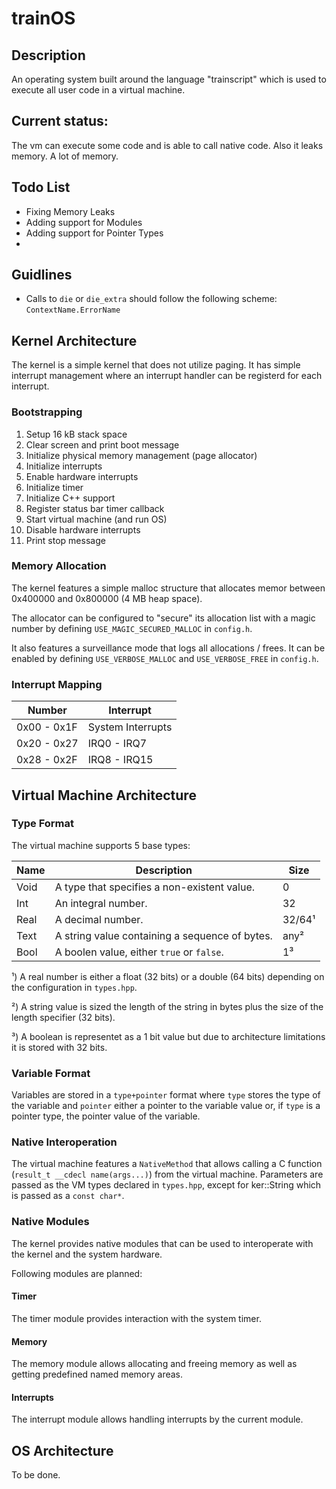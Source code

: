 # trainOS

## Description
An operating system built around the language "trainscript"
which is used to execute all user code in a virtual machine.

## Current status:
The vm can execute some code and is able to call native code.
Also it leaks memory. A lot of memory.

## Todo List
- Fixing Memory Leaks
- Adding support for Modules
- Adding support for Pointer Types
-

## Guidlines
- Calls to `die` or `die_extra` should follow the following scheme: `ContextName.ErrorName`

## Kernel Architecture
The kernel is a simple kernel that does not utilize paging. It has simple interrupt management where an
interrupt handler can be registerd for each interrupt.

### Bootstrapping
1. Setup 16 kB stack space
2. Clear screen and print boot message
3. Initialize physical memory management (page allocator)
4. Initialize interrupts
5. Enable hardware interrupts
6. Initialize timer
7. Initialize C++ support
8. Register status bar timer callback
9. Start virtual machine (and run OS)
10. Disable hardware interrupts
11. Print stop message

### Memory Allocation
The kernel features a simple malloc structure that allocates memor between 0x400000 and 0x800000 (4 MB heap space).

The allocator can be configured to "secure" its allocation list with a magic number by defining `USE_MAGIC_SECURED_MALLOC` in `config.h`.

It also features a surveillance mode that logs all allocations / frees. It can be enabled by defining `USE_VERBOSE_MALLOC` and `USE_VERBOSE_FREE` in `config.h`.

### Interrupt Mapping
|Number     | Interrupt         |
|-----------|-------------------|
|0x00 - 0x1F|System Interrupts  |
|0x20 - 0x27| IRQ0 - IRQ7       |
|0x28 - 0x2F| IRQ8 - IRQ15      |

## Virtual Machine Architecture

### Type Format
The virtual machine supports 5 base types:

| Name    | Description                                    | Size   |
|---------|------------------------------------------------|--------|
| Void    | A type that specifies a non-existent value.    | 0      |
| Int     | An integral number.                            | 32     |
| Real    | A decimal number.                              | 32/64¹ |
| Text    | A string value containing a sequence of bytes. | any²   |
| Bool    | A boolen value, either `true` or `false`.      | 1³     |

¹) A real number is either a float (32 bits) or a double (64 bits) depending on the configuration in `types.hpp`.

²) A string value is sized the length of the string in bytes plus the size of the length specifier (32 bits).

³) A boolean is representet as a 1 bit value but due to architecture limitations it is stored with 32 bits.

### Variable Format
Variables are stored in a `type+pointer` format where `type` stores the type of the variable and `pointer` either a pointer to the variable value or, if `type` is a pointer type, the pointer value of the variable.

### Native Interoperation
The virtual machine features a `NativeMethod` that allows calling a C function (`result_t __cdecl name(args...)`) from the
virtual machine. Parameters are passed as the VM types declared in `types.hpp`, except for ker::String which is passed as a `const char*`.

### Native Modules
The kernel provides native modules that can be used to interoperate with the kernel and the system hardware.

Following modules are planned:

#### Timer
The timer module provides interaction with the system timer.

#### Memory
The memory module allows allocating and freeing memory as well as getting predefined named memory areas.

#### Interrupts
The interrupt module allows handling interrupts by the current module.


## OS Architecture
To be done.
